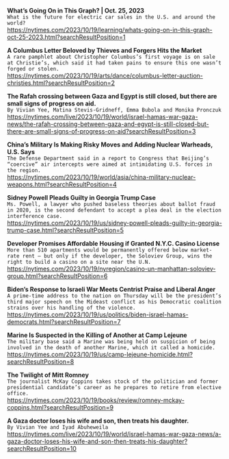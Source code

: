 **What’s Going On in This Graph? | Oct. 25, 2023**\
`What is the future for electric car sales in the U.S. and around the world?`\
https://nytimes.com/2023/10/19/learning/whats-going-on-in-this-graph-oct-25-2023.html?searchResultPosition=1

**A Columbus Letter Beloved by Thieves and Forgers Hits the Market**\
`A rare pamphlet about Christopher Columbus’s first voyage is on sale at Christie’s, which said it had taken pains to ensure this one wasn’t forged or stolen.`\
https://nytimes.com/2023/10/19/arts/dance/columbus-letter-auction-christies.html?searchResultPosition=2

**The Rafah crossing between Gaza and Egypt is still closed, but there are small signs of progress on aid.**\
`By Vivian Yee, Matina Stevis-Gridneff, Emma Bubola and Monika Pronczuk`\
https://nytimes.com/live/2023/10/19/world/israel-hamas-war-gaza-news/the-rafah-crossing-between-gaza-and-egypt-is-still-closed-but-there-are-small-signs-of-progress-on-aid?searchResultPosition=3

**China’s Military Is Making Risky Moves and Adding Nuclear Warheads, U.S. Says**\
`The Defense Department said in a report to Congress that Beijing’s “coercive” air intercepts were aimed at intimidating U.S. forces in the region.`\
https://nytimes.com/2023/10/19/world/asia/china-military-nuclear-weapons.html?searchResultPosition=4

**Sidney Powell Pleads Guilty in Georgia Trump Case**\
`Ms. Powell, a lawyer who pushed baseless theories about ballot fraud in 2020, is the second defendant to accept a plea deal in the election interference case.`\
https://nytimes.com/2023/10/19/us/sidney-powell-pleads-guilty-in-georgia-trump-case.html?searchResultPosition=5

**Developer Promises Affordable Housing if Granted N.Y.C. Casino License**\
`More than 510 apartments would be permanently offered below market-rate rent — but only if the developer, the Soloviev Group, wins the right to build a casino on a site near the U.N.`\
https://nytimes.com/2023/10/19/nyregion/casino-un-manhattan-soloviev-group.html?searchResultPosition=6

**Biden’s Response to Israeli War Meets Centrist Praise and Liberal Anger**\
`A prime-time address to the nation on Thursday will be the president’s third major speech on the Mideast conflict as his Democratic coalition strains over his handling of the violence.`\
https://nytimes.com/2023/10/19/us/politics/biden-israel-hamas-democrats.html?searchResultPosition=7

**Marine Is Suspected in the Killing of Another at Camp Lejeune**\
`The military base said a Marine was being held on suspicion of being involved in the death of another Marine, which it called a homicide.`\
https://nytimes.com/2023/10/19/us/camp-lejeune-homicide.html?searchResultPosition=8

**The Twilight of Mitt Romney**\
`The journalist McKay Coppins takes stock of the politician and former presidential candidate’s career as he prepares to retire from elective office.`\
https://nytimes.com/2023/10/19/books/review/romney-mckay-coppins.html?searchResultPosition=9

**A Gaza doctor loses his wife and son, then treats his daughter.**\
`By Vivian Yee and Iyad Abuheweila`\
https://nytimes.com/live/2023/10/19/world/israel-hamas-war-gaza-news/a-gaza-doctor-loses-his-wife-and-son-then-treats-his-daughter?searchResultPosition=10

